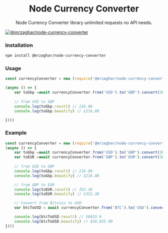 <div align="center">
<h1>Node Currency Converter</h1>
<p>Node Currency Converter library unlimited requests no API needs.</p>
</div>

[![@mrzaghar/node-currency-converter](https://img.shields.io/static/v1?label=npm&message=v.1.0.1&color=brightgreen)](https://www.npmjs.com/package/@mrzaghar/node-currency-converter)


### Installation

```bash
npm install @mrzaghar/node-currency-converter
```

### Usage

```javascript
const currencyConverter = new (require('@mrzaghar/node-currency-converter'))
```

```javascript
(async () => {
    var toGbp =await currencyConverter.from('USD').to('GBP').convert(300);
    
    // from USD to GBP
    console.log(toGbp.result) // 216.88
    console.log(toGbp.beautify) // £216.88

})()
```


### Example

```javascript
const currencyConverter = new (require('@mrzaghar/node-currency-converter'));
(async () => {
    var toGbp =await currencyConverter.from('USD').to('GBP').convert(300);
    var toEUR =await currencyConverter.from('GBP').to('EUR').convert(300);
    
    // from USD to GBP
    console.log(toGbp.result) // 216.88
    console.log(toGbp.beautify) // £216.88

    // from GBP to EUR
    console.log(toEUR.result) // 352.38
    console.log(toEUR.beautify) // €352.38

    // Convert from Bitcoin to USD
    var btcToUSD = await currencyConverter.from('BTC').to('USD').convert(1);

    console.log(btcToUSD.result) // 58855.9
    console.log(btcToUSD.beautify) // $58,855.90
})()


```
